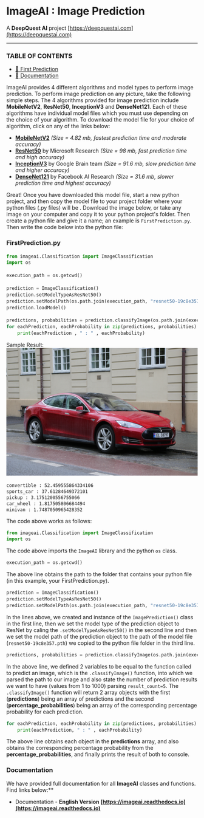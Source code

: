 # ImageAI : Image Prediction
A **DeepQuest AI** project [https://deepquestai.com](https://deepquestai.com)

---

### TABLE OF CONTENTS
- <a href="#firstprediction" > :white_square_button: First Prediction</a>
- <a href="#documentation" > :white_square_button: Documentation</a>

ImageAI provides 4 different algorithms and model types to perform image prediction.
To perform image prediction on any picture, take the following simple steps.  The 4 algorithms provided for
 image prediction include **MobileNetV2**, **ResNet50**, **InceptionV3** and **DenseNet121**. Each of these
  algorithms have individual model files which you must use depending on the choice of your algorithm. To download the
   model file for your choice of algorithm, click on any of the links below:
   
- **[MobileNetV2](https://github.com/OlafenwaMoses/ImageAI/releases/download/3.0.0-pretrained/mobilenet_v2-b0353104.pth)** _(Size = 4.82 mb, fastest prediction time and moderate accuracy)_
- **[ResNet50](https://github.com/OlafenwaMoses/ImageAI/releases/download/3.0.0-pretrained/resnet50-19c8e357.pth)** by Microsoft Research _(Size = 98 mb, fast prediction time and high accuracy)_
 - **[InceptionV3](https://github.com/OlafenwaMoses/ImageAI/releases/download/3.0.0-pretrained/inception_v3_google-1a9a5a14.pth)** by Google Brain team _(Size = 91.6 mb, slow prediction time and higher accuracy)_
 - **[DenseNet121](https://github.com/OlafenwaMoses/ImageAI/releases/download/3.0.0-pretrained/densenet121-a639ec97.pth)** by Facebook AI Research _(Size = 31.6 mb, slower prediction time and highest accuracy)_

 Great! Once you have downloaded this model file, start a new python project, and then copy the model file to your project
     folder where your python files (.py files) will be . Download the image below, or take any image on your computer
 and copy it to your python project's folder. Then create a python file and give it a name; an example is `FirstPrediction.py`.
      Then write the code below into the python file:
      
### FirstPrediction.py
<div id="firstprediction" ></div>

```python
from imageai.Classification import ImageClassification
import os

execution_path = os.getcwd()

prediction = ImageClassification()
prediction.setModelTypeAsResNet50()
prediction.setModelPath(os.path.join(execution_path, "resnet50-19c8e357.pth"))
prediction.loadModel()

predictions, probabilities = prediction.classifyImage(os.path.join(execution_path, "1.jpg"), result_count=5 )
for eachPrediction, eachProbability in zip(predictions, probabilities):
    print(eachPrediction , " : " , eachProbability)
```

Sample Result:
![](../../data-images/1.jpg)

```
convertible : 52.459555864334106
sports_car : 37.61284649372101
pickup : 3.1751200556755066
car_wheel : 1.817505806684494
minivan : 1.7487050965428352
```

The code above works as follows:
```python
from imageai.Classification import ImageClassification
import os
```
The code above imports the `ImageAI` library and the python `os` class.
```python
execution_path = os.getcwd()
```
The above line obtains the path to the folder that contains your python file (in this example, your FirstPrediction.py).

```python
prediction = ImageClassification()
prediction.setModelTypeAsResNet50()
prediction.setModelPath(os.path.join(execution_path, "resnet50-19c8e357.pth"))
```
In the lines above, we created and instance of the `ImagePrediction()` class in the first line, then we set the model type of the prediction object to ResNet by caling the `.setModelTypeAsResNet50()` in the second line and then we set the model path of the prediction object to the path of the model file (`resnet50-19c8e357.pth`) we copied to the python file folder in the third line.

```python
predictions, probabilities = prediction.classifyImage(os.path.join(execution_path, "1.jpg"), result_count=5 )
```

In the above line, we defined 2 variables to be equal to the function called to predict an image, which is the `.classifyImage()` function, into which we parsed the path to our image and also state the number of prediction results we want to have (values from 1 to 1000) parsing `result_count=5`. The `.classifyImage()` function will return 2 array objects with the first (**predictions**) being an array of predictions and the second (**percentage_probabilities**) being an array of the corresponding percentage probability for each prediction.

```python
for eachPrediction, eachProbability in zip(predictions, probabilities):
    print(eachPrediction, " : " , eachProbability)
```
The above line obtains each object in the **predictions** array, and also obtains the corresponding percentage probability from the **percentage_probabilities**, and finally prints the result of both to console.




### Documentation

We have provided full documentation for all **ImageAI** classes and functions. Find links below:**

* Documentation - **English Version  [https://imageai.readthedocs.io](https://imageai.readthedocs.io)**

